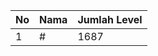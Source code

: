 | No | Nama            | Jumlah Level |
|----|-----------------|--------------|
| 1  | #    |    1687        |
